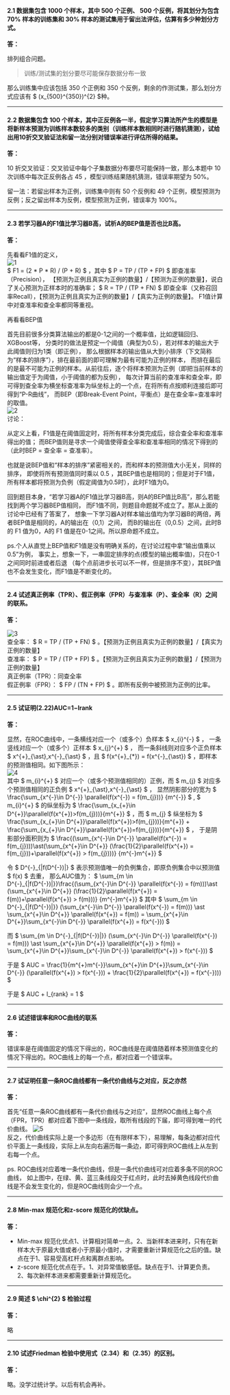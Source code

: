#### 2.1 数据集包含 1000 个样本，其中 500 个正例、 500 个反例，将其划分为包含 70% 样本的训练集和 30% 样本的测试集用于留出法评估，估算有多少种划分方式。
**答：**   

排列组合问题。   
>训练/测试集的划分要尽可能保存数据分布一致   

那么训练集中应该包括 350 个正例和 350 个反例，剩余的作测试集，那么划分方式应该有 $ (x_{500}^{350})^{2} $种。   

---

#### 2.2 数据集包含 100 个样本，其中正反例各一半，假定学习算法所产生的模型是将新样本预测为训练样本数较多的类别（训练样本数相同时进行随机猜测），试给出用10折交叉验证法和留一法分别对错误率进行评估所得的结果。
**答：**   

10 折交叉验证：交叉验证中每个子集数据分布要尽可能保持一致，那么本题中 10 次训练中每次正反例各占 45 ，模型训练结果随机猜测，错误率期望为 50%。

留一法：若留出样本为正例，训练集中则有 50 个反例和 49 个正例，模型预测为反例；反之留出样本为反例，模型预测为正例，错误率为 100%。

---

#### 2.3 若学习器A的F1值比学习器B高，试析A的BEP值是否也比B高。
**答：**   

先看看F1值的定义，   
![1](https://github.com/han1057578619/MachineLearning_Zhouzhihua_ProblemSets/blob/master/ch2--%E6%A8%A1%E5%9E%8B%E8%AF%84%E4%BC%B0%E4%B8%8E%E9%80%89%E6%8B%A9/image/1.jpg)   
$ F1 = (2 * P * R) / (P + R) $ ，其中 $ P = TP / (TP + FP) $ 即查准率（Precision），
【预测为正例且真实为正例的数量】/【预测为正例的数量】，说白了关心预测为正样本时的准确率；
$ R = TP / (TP + FN) $ 即查全率（又称召回率Recall），【预测为正例且真实为正例的数量】/【真实为正例的数量】。
F1值计算中对查准率和查全率都同等重视。   

再看看BEP值

首先目前很多分类算法输出的都是0-1之间的一个概率值，比如逻辑回归、XGBoost等，
分类时的做法是预定一个阈值（典型为0.5），若对样本的输出大于此阈值则归为1类（即正例），
那么根据样本的输出值从大到小排序（下文简称为“样本的排序”），排在最前面的即可理解为最有可能为正例的样本，
而排在最后的是最不可能为正例的样本。从前往后，逐个将样本预测为正例（即把当前样本的输出值定于为阈值，小于阈值的都为反例），
每次计算当前的查准率和查全率，即可得到查全率为横坐标查准率为纵坐标上的一个点，在将所有点按顺利连接后即可得到“P-R曲线”，
而BEP（即Break-Event Point，平衡点）是在查全率=查准率时的取值。   
![2](https://github.com/han1057578619/MachineLearning_Zhouzhihua_ProblemSets/blob/master/ch2--%E6%A8%A1%E5%9E%8B%E8%AF%84%E4%BC%B0%E4%B8%8E%E9%80%89%E6%8B%A9/image/2.jpg)   
讨论：   

从定义上看，F1值是在阈值固定时，将所有样本分类完成后，综合查全率和查准率得出的值；
而BEP值则是寻求一个阈值使得查全率和查准率相同的情况下得到的（此时BEP = 查全率 = 查准率）。

也就是说BEP值和“样本的排序”紧密相关的，而和样本的预测值大小无关，同样的排序，
即使将所有预测值同时乘以 0.5 ，其BEP值也是相同的；但是对于F1值，所有样本都将预测为负例（假定阈值为0.5时），此时F1值为0。

回到题目本身，“若学习器A的F1值比学习器B高，则A的BEP值比B高”，那么若能找到两个学习器BEP值相同，
而F1值不同，则题目命题就不成立了。那从上面的讨论中已经有了答案了，
想象一下学习器A对样本输出值均为学习器B的两倍，两者BEP值是相同的，A的输出在（0,1）之间，
而B的输出在（0,0.5）之间，此时B的 F1 值为0，A的 F1 值是在0-1之间。所以原命题不成立。

ps.个人从直觉上BEP值和F1值是没有明确关系的，在讨论过程中拿“输出值乘以0.5”为例，
事实上，想象一下，一串固定排序的点(模型的输出概率值)，只在0-1之间同时前进或者后退
（每个点前进步长可以不一样，但是排序不变），其BEP值也不会发生变化，而F1值是不断变化的。

---


#### 2.4 试述真正例率（TPR）、假正例率（FPR）与查准率（P）、查全率（R）之间的联系。
**答：**   

![3](https://github.com/han1057578619/MachineLearning_Zhouzhihua_ProblemSets/blob/master/ch2--%E6%A8%A1%E5%9E%8B%E8%AF%84%E4%BC%B0%E4%B8%8E%E9%80%89%E6%8B%A9/image/3.jpg)   
查全率： $ R = TP / (TP + FN) $ 。【预测为正例且真实为正例的数量】/【真实为正例的数量】   
查准率： $ P = TP / (TP + FP) $ 。【预测为正例且真实为正例的数量】/【预测为正例的数量】   
真正例率（TPR）：同查全率   
假正例率（FPR）： $ FP / (TN + FP) $ 。即所有反例中被预测为正例的比率。   

---


#### 2.5 试证明(2.22)AUC=1−lrank
**答：**   

显然，在ROC曲线中，一条横线对应一个（或多个）负样本 $ x_{i}^{-} $ ， 一条竖线对应一个（或多个）正样本 $ x_{j}^{+} $ ， 
而一条斜线则对应多个正负样本 $ x^{+}\_{\ast},x^{-}\_{\ast} $ ，且 $ f(x^{+}\_{*}) = f(x^{-}\_{\ast}) $ ，即样本的预测值相同。如下图所示：   
![4](https://github.com/han1057578619/MachineLearning_Zhouzhihua_ProblemSets/blob/master/ch2--%E6%A8%A1%E5%9E%8B%E8%AF%84%E4%BC%B0%E4%B8%8E%E9%80%89%E6%8B%A9/image/4.jpg)   
其中 $ m_{i}^{+} $ 对应一个（或多个预测值相同的）正例，而 $ m_{j} $ 对应多个预测值相同的正负例 $ x^{+}\_{\ast},x^{-}\_{\ast} $ ，
显然阴影部分的宽为 $ \frac{\sum_{x^{-}\in D^{-}} \parallel(f(x^{-}) = f(m_{j}))} {m^{-}} $ , $ m_{i}^{+} $
的纵坐标为 $ \frac{\sum_{x_{+}\in D^{+}}\parallel(f(x^{+})>f(m_{j}))}{m^{+}} $ ，而 $ m_{j} $
纵坐标为 $ \frac{\sum_{x_{+}\in D^{+}}\parallel(f(x^{+})>f(m_{j}))}{m^{+}} + \frac{\sum_{x_{+}\in D^{+}}\parallel(f(x^{+})=f(m_{j}))}{m^{+}} $ ，
于是阴影部分面积则为 $ \frac{(\sum_{x^{-}\in D^{-}} \parallel(f(x^{-}) = f(m_{j})))\ast(\sum_{x^{+}\in D^{+}} (\frac{1}{2}\parallel(f(x^{+}) = f(m_{j}))+\parallel(f(x^{+}) > f(m_{j})))} {m^{-}m^{+}} $ 

令 $ D^{-}\_{|f(D^{-})|} $ 表示预测值唯一的负例集合，即原负例集合中以预测值 $ f(x) $ 去重，
那么AUC值为： $ \sum\_{m \in D^{-}\_{|f(D^{-})|}}\frac{(\sum\_{x^{-}\in D^{-}} \parallel(f(x^{-}) = f(m)))\ast (\sum\_{x^{+}\in D^{+}} (\frac{1}{2}\parallel(f(x^{+}) = f(m))+\parallel(f(x^{+}) > f(m)))} {m^{-}m^{+}} $ 
其中 $ \sum_{m \in D^{-}\_{|f(D^{-})|}} (\sum_{x^{-}\in D^{-}} \parallel(f(x^{-}) = f(m))) \ast \sum_{x^{+}\in D^{+}} \parallel(f(x^{+}) = f(m)) = \sum_{x^{+}\in D^{+}}\sum_{x^{-}\in D^{-}} \parallel(f(x^{+}) = f(x^{-})) $

而 $ \sum_{m \in D^{-}\_{|f(D^{-})|}} (\sum\_{x^{-}\in D^{-}} \parallel(f(x^{-}) = f(m))) \ast \sum_{x^{+}\in D^{+}} \parallel(f(x^{+}) > f(m)) = \sum_{x^{+}\in D^{+}}\sum_{x^{-}\in D^{-}} \parallel(f(x^{+}) > f(x^{-})) $

于是 $ AUC = \frac{1}{m^{+}m^{-}}\sum_{x^{+}\in D^{+}}\sum_{x^{-}\in D^{-}} (\parallel(f(x^{+}) > f(x^{-})) + \frac{1}{2}\parallel(f(x^{+}) = f(x^{-}))) $

于是 $ AUC + l_{rank} = 1 $

---

#### 2.6 试述错误率和ROC曲线的联系
**答：**   

错误率是在阈值固定的情况下得出的，ROC曲线是在阈值随着样本预测值变化的情况下得出的。ROC曲线上的每一个点，都对应着一个错误率。

---

#### 2.7 试证明任意一条ROC曲线都有一条代价曲线与之对应，反之亦然
**答：**   

首先“任意一条ROC曲线都有一条代价曲线与之对应”，显然ROC曲线上每个点（FPR，TPR）都对应着下图中一条线段，取所有线段的下届，即可得到唯一的代价曲线。
![5](https://github.com/han1057578619/MachineLearning_Zhouzhihua_ProblemSets/blob/master/ch2--%E6%A8%A1%E5%9E%8B%E8%AF%84%E4%BC%B0%E4%B8%8E%E9%80%89%E6%8B%A9/image/5.jpg)   
反之，代价曲线实际上是一个多边形（在有限样本下），易理解，每条边都对应代价平面上一条线段，实际上从左向右遍历每一条边，即可得到ROC曲线上从左到右每一个点。

ps. ROC曲线对应着唯一条代价曲线，但是一条代价曲线可对应着多条不同的ROC曲线，
如上图中，在绿、黄、蓝三条线段交于红点时，此时去掉黄色线段代价曲线是不会发生变化的，但是ROC曲线则会少一个点。

---

#### 2.8 Min-max 规范化和z-score 规范化的优缺点。
**答：**   

- Min-max 规范化优点1、计算相对简单一点。2、当新样本进来时，只有在新样本大于原最大值或者小于原最小值时，才需要重新计算规范化之后的值。缺点在于1、容易受高杠杆点和离群点影响。
- z-score 规范化优点在于。1、对异常值敏感低。缺点在于1、计算更负责。2、每次新样本进来都需要重新计算规范化。

---

#### 2.9 简述 $ \chi^{2} $ 检验过程
**答：**  

略

---

#### 2.10 试述Friedman 检验中使用式（2.34）和（2.35）的区别。
**答：**  

略。没学过统计学。以后有机会再补。
